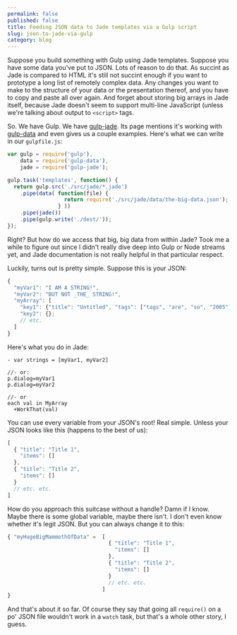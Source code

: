 ```yaml
---
permalink: false
published: false
title: Feeding JSON data to Jade templates via a Gulp script
slug: json-to-jade-via-gulp
category: blog
---
```


Suppose you build something with Gulp using Jade templates. Suppose you have some data you've put to JSON. Lots of reason to do that. As succint as Jade is compared to HTML it's still not succint enough if you want to prototype a long list of remotely complex data. Any changes you want to make to the structure of your data or the presentation thereof, and you have to copy and paste all over again. And forget about storing big arrays in Jade itself, because Jade doesn't seem to support multi-line JavaScript (unless we're talking about output to `<script>` tags.

So. We have Gulp. We have [gulp-jade](https://www.npmjs.org/package/gulp-data). Its page mentions it's working with [gulp-data](https://www.npmjs.com/package/gulp-data) and even gives us a couple examples. Here's what we can write in our `gulpfile.js`:

```javascript
var gulp = require('gulp'),
    data = require('gulp-data'),
    jade = require('gulp-jade');

gulp.task('templates', function() {
  return gulp.src('./src/jade/*.jade')
    .pipe(data( function(file) {
                  return require('./src/jade/data/the-big-data.json');
                } ))
    .pipe(jade())
    .pipe(gulp.write('./dest/'));
});
```

Right? But how do we access that big, big data from within Jade? Took me a while to figure out since I didn't really dive deep into Gulp or Node streams yet, and Jade documentation is not really helpful in that particular respect.

Luckily, turns out is pretty simple. Suppose this is your JSON:

```javascript
{
  "myVar1": "I AM A STRING!",
  "myVar2": "BUT NOT _THE_ STRING!",
  "myArray": [
    "key1": {"title": "Untitled", "tags": ["tags", "are", "so", "2005"]}
    "key2": {};
    // etc.
  ]
}
```

Here's what you do in Jade:

```jade
- var strings = [myVar1, myVar2]

//- or:
p.dialog=myVar1
p.dialog=myVar2

//- or
each val in MyArray
  +WorkThat(val)
```

You can use every variable from your JSON's root! Real simple. Unless your JSON looks like this (happens to the best of us):

```javascript
[
  { "title": "Title 1",
    "items": []
  },
  { "title": "Title 2",
    "items": []
  }
  // etc. etc.
]
```

How do you approach this suitcase without a handle? Damn if I know. Maybe there is some global variable, maybe there isn't. I don't even know whether it's legit JSON. But you can always change it to this:

```javascript
{ "myHugeBigMammothOfData" =  [
                                { "title": "Title 1",
                                  "items": []
                                },
                                { "title": "Title 2",
                                  "items": []
                                }
                                // etc. etc.
                              ]
}
```

And that's about it so far. Of course they say that going all `require()` on a po' JSON file wouldn't work in a `watch` task, but that's a whole other story, I guess.